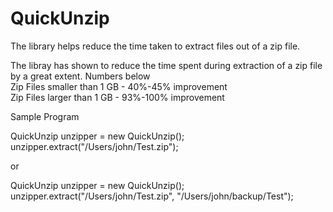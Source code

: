 # QuickUnzip
The library helps reduce the time taken to extract files out of a zip file. 

The libray has shown to reduce the time spent during extraction of a zip file by a great extent. Numbers below                                                   
Zip Files smaller than 1 GB   -   40%-45% improvement                                                                                                             
Zip Files larger than 1 GB    -   93%-100% improvement

Sample Program

QuickUnzip unzipper = new QuickUnzip();                                                                                                                        
unzipper.extract("/Users/john/Test.zip");

or

QuickUnzip unzipper = new QuickUnzip();                                                                                                                        
unzipper.extract("/Users/john/Test.zip", "/Users/john/backup/Test");


